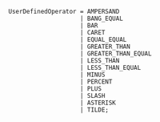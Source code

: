 <!-- This file is generated automatically by infrastructure scripts. Please don't edit by hand. -->

```{ .ebnf .slang-ebnf #UserDefinedOperator }
UserDefinedOperator = AMPERSAND
                    | BANG_EQUAL
                    | BAR
                    | CARET
                    | EQUAL_EQUAL
                    | GREATER_THAN
                    | GREATER_THAN_EQUAL
                    | LESS_THAN
                    | LESS_THAN_EQUAL
                    | MINUS
                    | PERCENT
                    | PLUS
                    | SLASH
                    | ASTERISK
                    | TILDE;
```
